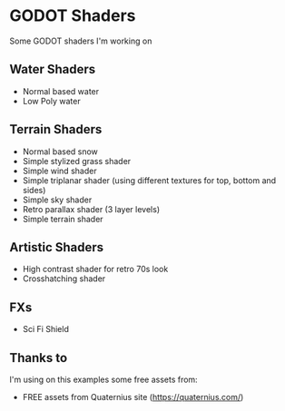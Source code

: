 # GODOT Shaders

Some GODOT shaders I'm working on

## Water Shaders
- Normal based water
- Low Poly water

## Terrain Shaders
- Normal based snow
- Simple stylized grass shader
- Simple wind shader
- Simple triplanar shader (using different textures for top, bottom and sides)
- Simple sky shader
- Retro parallax shader (3 layer levels)
- Simple terrain shader

## Artistic Shaders
- High contrast shader for retro 70s look
- Crosshatching shader

## FXs
- Sci Fi Shield


## Thanks to

I'm using on this examples some free assets from:

- FREE assets from Quaternius site (https://quaternius.com/)
